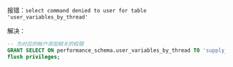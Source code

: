 





报错：`select command denied to user for table 'user_variables_by_thread'`

解决：

```sql
-- 为对应的帐户添加相关的权限
GRANT SELECT ON performance_schema.user_variables_by_thread TO 'supply_suyh'@'%';
flush privileges;
```

